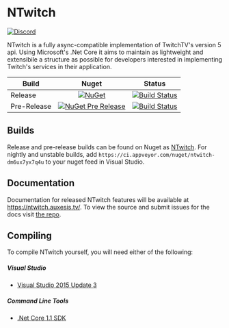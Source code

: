 # NTwitch
[![Discord](https://discordapp.com/api/guilds/257698577894080512/widget.png)](https://discord.gg/yd8x2wM)

NTwitch is a fully async-compatible implementation of TwitchTV's version 5 api. Using Microsoft's .Net Core it aims to maintain as lightweight and extensibile a structure as possible for developers interested in implementing Twitch's services in their application.

| Build       | Nuget  | Status  |
| ----------- |:------:|:-------:|
| Release     | [![NuGet](https://img.shields.io/nuget/v/NTwitch.Core.svg)](https://github.com/Aux/NTwitch/branch/master) | [![Build Status](https://travis-ci.org/Aux/NTwitch.svg?branch=master)](https://travis-ci.org/Aux/NTwitch) |
| Pre-Release | [![NuGet Pre Release](https://img.shields.io/nuget/vpre/NTwitch.Core.svg)](https://github.com/Aux/NTwitch/branch/dev) | [![Build Status](https://travis-ci.org/Aux/NTwitch.svg?branch=dev)](https://travis-ci.org/Aux/NTwitch) |

## Builds
Release and pre-release builds can be found on Nuget as [NTwitch](https://www.nuget.org/packages/NTwitch/). For nightly and unstable builds, add `https://ci.appveyor.com/nuget/ntwitch-dm6ux7yx7q4u` to your nuget feed in Visual Studio.

## Documentation
Documentation for released NTwitch features will be available at https://ntwitch.auxesis.tv/. To view the source and submit issues for the docs visit [the repo](https://github.com/Aux/NTwitch-docs).

## Compiling
To compile NTwitch yourself, you will need either of the following:

##### Visual Studio
- [Visual Studio 2015 Update 3](https://www.microsoft.com/net/core#windowsvs2015)

##### Command Line Tools
- [.Net Core 1.1 SDK](https://www.microsoft.com/net/download/core)
